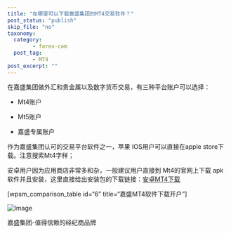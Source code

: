 ```yaml
---
title: "在哪里可以下载嘉盛集团的MT4交易软件？"
post_status: "publish"
skip_file: "no"
taxonomy:
  category:
        - forex-com
  post_tag:
        - MT4
post_excerpt: ""
---
```

在嘉盛集团做外汇和贵金属以及数字货币交易，有三种平台账户可以选择：

* Mt4账户

* Mt5账户

* 嘉盛专属账户

作为嘉盛集团认可的交易平台软件之一，苹果 IOS用户可以直接在apple store下载。注意搜索Mt4字样；

安卓用户因为应用商店非常多和杂，一般建议用户直接到 Mt4的官网上下载 apk软件并且安装，这里直接给出安装包的下载链接：[安卓MT4下载](https://cdn.fendou.la/tuoss/mt4.apk)

[wpsm_comparison_table id=“6” title=“嘉盛MT4软件下载开户”]

![Image](https://cdn.fendou.la/tuoss/forex-go-regester.png)

嘉盛集团-值得信赖的经纪商品牌